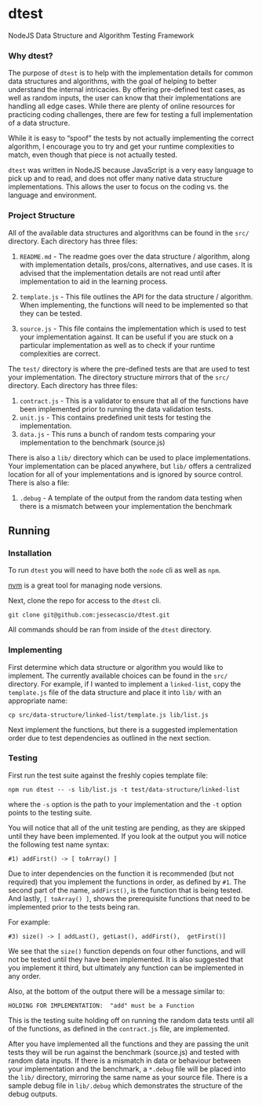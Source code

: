 # dtest

NodeJS Data Structure and Algorithm Testing Framework

### Why dtest?

The purpose of `dtest` is to help with the implementation details for common data structures and algorithms, with the goal of helping to better understand the internal intricacies.  By offering pre-defined test cases, as well as random inputs, the user can know that their implementations are handling all edge cases.  While there are plenty of online resources for practicing coding challenges, there are few for testing a full implementation of a data structure.

While it is easy to “spoof” the tests by not actually implementing the correct algorithm, I encourage you to try and get your runtime complexities to match, even though that piece is not actually tested.

`dtest` was written in NodeJS because JavaScript is a very easy language to pick up and to read, and does not offer many native data structure implementations.  This allows the user to focus on the coding vs. the language and environment.

### Project Structure

All of the available data structures and algorithms can be found in the `src/` directory.  Each directory has three files:

1. `README.md` - The readme goes over the data structure / algorithm, along with implementation details, pros/cons, alternatives, and use cases.  It is advised that the implementation details are not read until after implementation to aid in the learning process.

2. `template.js` - This file outlines the API for the data structure / algorithm.  When implementing, the functions will need to be implemented so that they can be tested.

3. `source.js` - This file contains the implementation which is used to test your implementation against.  It can be useful if you are stuck on a particular implementation as well as to check if your runtime complexities are correct.

The `test/` directory is where the pre-defined tests are that are used to test your implementation.  The directory structure mirrors that of the `src/` directory.  Each directory has three files:

1. `contract.js` - This is a validator to ensure that all of the functions have been implemented prior to running the data validation tests.
2. `unit.js` - This contains predefined unit tests for testing the implementation.
3. `data.js` - This runs a bunch of random tests comparing your implementation to the benchmark (source.js)

There is also a `lib/` directory which can be used to place implementations.  Your implementation can be placed anywhere, but `lib/` offers a centralized location for all of your implementations and is ignored by source control.  There is also a file:

1. `.debug` - A template of the output from the random data testing when there is a mismatch between your implementation the benchmark

## Running

### Installation

To run `dtest` you will need to have both the `node` cli as well as `npm`.

[nvm](https://github.com/creationix/nvm) is a great tool for managing node versions.

Next, clone the repo for access to the `dtest` cli.

```
git clone git@github.com:jessecascio/dtest.git
```

All commands should be ran from inside of the `dtest` directory.

### Implementing

First determine which data structure or algorithm you would like to implement.  The currently available choices can be found in the `src/` directory.  For example, if I wanted to implement a `linked-list`, copy the `template.js` file of the data structure and place it into `lib/` with an appropriate name:

`cp src/data-structure/linked-list/template.js lib/list.js`

Next implement the functions, but there is a suggested implementation order due to test dependencies as outlined in the next section.

### Testing

First run the test suite against the freshly copies template file:

`npm run dtest -- -s lib/list.js -t test/data-structure/linked-list`

where the `-s` option is the path to your implementation and the `-t` option points to the testing suite.

You will notice that all of the unit testing are pending, as they are skipped until they have been implemented.  If you look at the output you will notice the following test name syntax:

`#1) addFirst() -> [ toArray() ]`

Due to inter dependencies on the function it is recommended (but not required) that you implement the functions in order, as defined by `#1`.  The second part of the name, `addFirst()`, is the function that is being tested.  And lastly, `[ toArray() ]`, shows the prerequisite functions that need to be implemented prior to the tests being ran.

For example:

`#3) size() -> [ addLast(), getLast(), addFirst(),  getFirst()]`

We see that the `size()` function depends on four other functions, and will not be tested until they have been implemented.  It is also suggested that you implement it third, but ultimately any function can be implemented in any order.

Also, at the bottom of the output there will be a message similar to:

```
HOLDING FOR IMPLEMENTATION:  "add" must be a Function
```

This is the testing suite holding off on running the random data tests until all of the functions, as defined in the `contract.js` file, are implemented.

After you have implemented all the functions and they are passing the unit tests they will be run against the benchmark (source.js) and tested with random data inputs.  If there is a mismatch in data or behaviour between your implementation and the benchmark, a `*.debug` file will be placed into the `lib/` directory, mirroring the same name as your source file.  There is a sample debug file in `lib/.debug` which demonstrates the structure of the debug outputs.